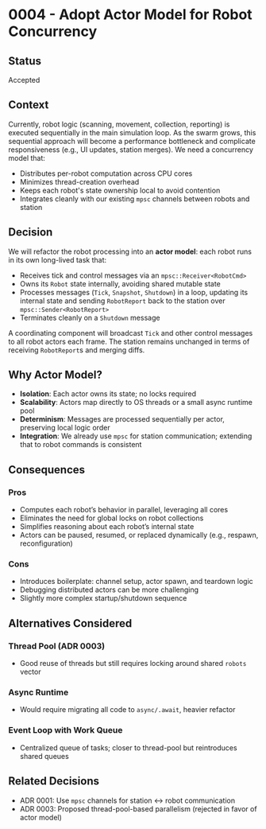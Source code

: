 # 0004 - Adopt Actor Model for Robot Concurrency

## Status
Accepted

## Context

Currently, robot logic (scanning, movement, collection, reporting) is executed sequentially in the main simulation loop. As the swarm grows, this sequential approach will become a performance bottleneck and complicate responsiveness (e.g., UI updates, station merges). We need a concurrency model that:

- Distributes per-robot computation across CPU cores
- Minimizes thread-creation overhead
- Keeps each robot's state ownership local to avoid contention
- Integrates cleanly with our existing `mpsc` channels between robots and station

## Decision

We will refactor the robot processing into an **actor model**: each robot runs in its own long-lived task that:

- Receives tick and control messages via an `mpsc::Receiver<RobotCmd>`
- Owns its `Robot` state internally, avoiding shared mutable state
- Processes messages (`Tick`, `Snapshot`, `Shutdown`) in a loop, updating its internal state and sending `RobotReport` back to the station over `mpsc::Sender<RobotReport>`
- Terminates cleanly on a `Shutdown` message

A coordinating component will broadcast `Tick` and other control messages to all robot actors each frame. The station remains unchanged in terms of receiving `RobotReport`s and merging diffs.

## Why Actor Model?

- **Isolation**: Each actor owns its state; no locks required
- **Scalability**: Actors map directly to OS threads or a small async runtime pool
- **Determinism**: Messages are processed sequentially per actor, preserving local logic order
- **Integration**: We already use `mpsc` for station communication; extending that to robot commands is consistent

## Consequences

### Pros
- Computes each robot’s behavior in parallel, leveraging all cores
- Eliminates the need for global locks on robot collections
- Simplifies reasoning about each robot’s internal state
- Actors can be paused, resumed, or replaced dynamically (e.g., respawn, reconfiguration)

### Cons
- Introduces boilerplate: channel setup, actor spawn, and teardown logic
- Debugging distributed actors can be more challenging
- Slightly more complex startup/shutdown sequence

## Alternatives Considered

### Thread Pool (ADR 0003)
- Good reuse of threads but still requires locking around shared `robots` vector

### Async Runtime
- Would require migrating all code to `async/.await`, heavier refactor

### Event Loop with Work Queue
- Centralized queue of tasks; closer to thread-pool but reintroduces shared queues

## Related Decisions
- ADR 0001: Use `mpsc` channels for station ↔ robot communication
- ADR 0003: Proposed thread-pool-based parallelism (rejected in favor of actor model)
